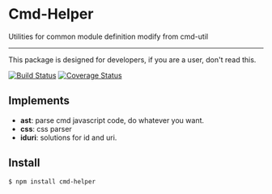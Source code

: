 # Cmd-Helper

Utilities for common module definition modify from cmd-util

---------------------------

This package is designed for developers, if you are a user, don't read this.

[![Build Status](https://travis-ci.org/nuintun/cmd-helper.png?branch=master)](https://travis-ci.org/nuintun/cmd-helper)
[![Coverage Status](https://coveralls.io/repos/nuintun/cmd-helper/badge.png?branch=master)](https://coveralls.io/r/nuintun/cmd-helper)

## Implements

- **ast**: parse cmd javascript code, do whatever you want.
- **css**: css parser
- **iduri**: solutions for id and uri.

## Install

```
$ npm install cmd-helper
```